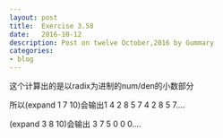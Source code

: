```yaml
---
layout: post
title:  Exercise 3.58
date:   2016-10-12
description: Post on twelve October,2016 by Gummary
categories:
- blog
---
```


这个计算出的是以radix为进制的num/den的小数部分

所以(expand 1 7 10)会输出1 4 2 8 5 7 4 2 8 5 7....

(expand 3 8 10)会输出 3 7 5 0 0 0....

